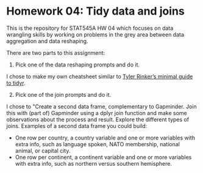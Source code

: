 # Homework 04: Tidy data and joins

This is the repository for STAT545A HW 04 which focuses on data wrangling skills by working on problems in the grey area between data aggregation and data reshaping.

There are two parts to this assignment:

1) Pick one of the data reshaping prompts and do it.

I chose to make my own cheatsheet similar to [Tyler Rinker’s minimal guide to tidyr](https://github.com/trinker/tidyr_in_a_nutshell).

2) Pick one of the join prompts and do it.

I chose to "Create a second data frame, complementary to Gapminder. Join this with (part of) Gapminder using a dplyr join function and make some observations about the process and result. Explore the different types of joins. Examples of a second data frame you could build:
  - One row per country, a country variable and one or more variables with extra info, such as language spoken, NATO membership, national animal, or capital city.
  - One row per continent, a continent variable and one or more variables with extra info, such as northern versus southern hemisphere.

